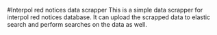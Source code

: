 #Interpol red notices data scrapper
This is a simple data scrapper for interpol red notices database.
It can upload the scrapped data to elastic search and perform searches on the data as well. 